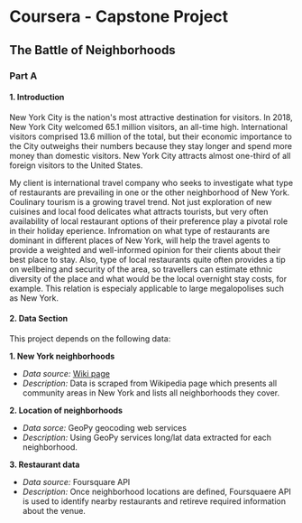 # Coursera - Capstone Project

## The Battle of Neighborhoods


### Part A 

  #### 1. Introduction 

  New York City is the nation's most attractive destination for visitors. In 2018, New York City welcomed 65.1 million visitors, an all-time high. International visitors comprised 13.6 million of the total, but their economic importance to the City outweighs their numbers because they stay longer and spend more money than domestic visitors. New York City attracts almost one-third of all foreign visitors to the United States. 

  My client is international travel company who seeks to investigate what type of restaurants are prevailing in one or the other neighborhood of New York. Coulinary tourism is a growing travel trend. Not just exploration of new cuisines and local food delicates what attracts tourists, but very often availability of local restaurant options of their preference play a pivotal role in their holiday eperience. Infromation on what type of restaurants are dominant in different places of New York, will help the travel agents to provide a weighted and well-informed opinion for their clients about their best place to stay. Also, type of local restaurants quite often provides a tip on wellbeing and security of the area, so travellers can estimate ethnic diversity of the place and what would be the local overnight stay costs, for example. This relation is especialy applicable to large megalopolises such as New York.
  
   #### 2. Data Section
   
  This project depends on the following data:
  
  **1. New York neighborhoods**
  
  - *Data source:* [Wiki page](https://en.wikipedia.org/wiki/Neighborhoods_in_New_York_City)
  - *Description:* Data is scraped from Wikipedia page which presents all community areas in New York and lists all neighborhoods they cover. 

  **2. Location of neighborhoods**
  
  - *Data sorce:* GeoPy geocoding web services
  - *Description:* Using GeoPy services long/lat data extracted for each neighborhood.
  
  **3. Restaurant data**
  
  - *Data source:* Foursquare API
  - *Description:* Once neighborhood locations are defined, Foursquaere API is used to identify nearby restaurants and retireve required information about the venue. 
  
   
   


 
  
